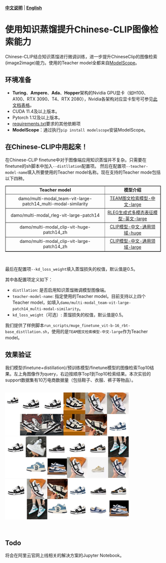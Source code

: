 [**中文说明**](distillation.md) | [**English**](distillation_En.md)

# 使用知识蒸馏提升Chinese-CLIP图像检索能力

Chinese-CLIP结合知识蒸馏进行微调训练，进一步提升ChineseClip的图像检索(image2image)能力。使用的Teacher model全都来自[ModelScope](https://github.com/modelscope/modelscope)。

## 环境准备

+ **Turing**、**Ampere**、**Ada**、**Hopper**架构的Nvidia GPU显卡（如H100、A100、RTX 3090、T4、RTX 2080），Nvidia各架构对应显卡型号可参见[此文档表格](https://en.wikipedia.org/wiki/CUDA#GPUs_supported)。
+ CUDA 11.4及以上版本。
+ Pytorch 1.12及以上版本。
+ [requirements.txt](requirements.txt)要求的其他依赖项
+ **ModelScope**：通过执行`pip install modelscope`安装ModelScope。

## 在Chinese-CLIP中用起来！

在Chinese-CLIP finetune中对于图像端应用知识蒸馏并不复杂。只需要在finetune的sh脚本中加入`--distllation`配置项。
然后在配置项`--teacher-model-name`填入所要使用的Teacher model名称。现在支持的Teacher mode包括以下四种。
<table border="1" width="120%">
    <tr align="center">
        <td><b>Teacher model</b></td><td><b>模型介绍</b></td>
    </tr>
	<tr align="center">
        <td>damo/multi-modal_team-vit-large-patch14_multi-modal-similarity</td><td><a href="https://www.modelscope.cn/models/damo/multi-modal_team-vit-large-patch14_multi-modal-similarity/summary">TEAM图文检索模型-中文-large</a></td>
    </tr>  
	<tr align="center">
        <td>damo/multi-modal_rleg-vit-large-patch14</td><td><a href="https://www.modelscope.cn/models/damo/multi-modal_rleg-vit-large-patch14/summary">RLEG生成式多模态表征模型-英文-large
</a></td>
    </tr>  
	<tr align="center">
        <td>damo/multi-modal_clip-vit-huge-patch14_zh</td><td><a href="https://www.modelscope.cn/models/damo/multi-modal_clip-vit-huge-patch14_zh/summary">CLIP模型-中文-通用领域-huge</a></td>
    </tr>
	<tr align="center">
        <td>damo/multi-modal_clip-vit-large-patch14_zh</td><td><a href="https://www.modelscope.cn/models/damo/multi-modal_clip-vit-large-patch14_zh/summary">CLIP模型-中文-通用领域-large</a></td>
    </tr>
</table>
<br>

最后在配置项`--kd_loss_weight`填入蒸馏损失的权值，默认值是0.5。


其中各配置项定义如下：
+ `distllation`: 是否启用知识蒸馏微调模型图像端。
+ `teacher-model-name`: 指定使用的Teacher model。目前支持以上四个Teacher model，如填入`damo/multi-modal_team-vit-large-patch14_multi-modal-similarity`。
+ `kd_loss_weight`（可选）: 蒸馏损失的权值，默认值是0.5。

我们提供了样例脚本`run_scripts/muge_finetune_vit-b-16_rbt-base_distllation.sh`，使用的是`TEAM图文检索模型-中文-large`作为Teacher model。

## 效果验证
我们模型(finetune+distillation)/预训练模型/finetune模型的图像检索Top10结果。左上角图像作为query，右边按顺序Top1到Top10检索结果。本次实验的support数据集有10万电商数据量（包括鞋子、衣服、裤子等物品）。
<p>
    <br>
    <img src="examples/image_retrieval_result1.jpg" width="400" />
    <img src="examples/image_retrieval_result3.jpg" width="400" />
    <img src="examples/image_retrieval_result2.jpg" width="400" />
    <br>
<p>
<br>

## Todo
将会在阿里云官网上线相关的解决方案的Jupyter Notebook。